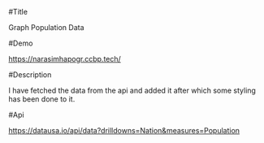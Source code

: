#Title

Graph Population Data

#Demo

https://narasimhapogr.ccbp.tech/

#Description

I have fetched the data from the api and added it after which some styling has been done to it.

#Api

https://datausa.io/api/data?drilldowns=Nation&measures=Population
